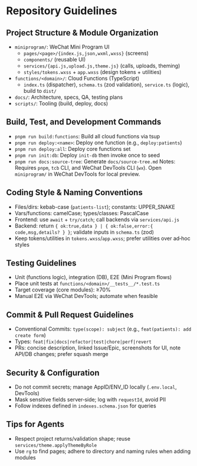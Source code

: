 # Repository Guidelines

## Project Structure & Module Organization
- `miniprogram/`: WeChat Mini Program UI
  - `pages/<page>/{index.js,json,wxml,wxss}` (screens)
  - `components/` (reusable UI)
  - `services/{api.js,upload.js,theme.js}` (calls, uploads, theming)
  - `styles/tokens.wxss` + `app.wxss` (design tokens + utilities)
- `functions/<domain>/`: Cloud Functions (TypeScript)
  - `index.ts` (dispatcher), `schema.ts` (zod validation), `service.ts` (logic), build to `dist/`
- `docs/`: Architecture, specs, QA, testing plans
- `scripts/`: Tooling (build, deploy, docs)

## Build, Test, and Development Commands
- `pnpm run build:functions`: Build all cloud functions via tsup
- `pnpm run deploy:<name>`: Deploy one function (e.g., `deploy:patients`)
- `pnpm run deploy:all`: Deploy core functions set
- `pnpm run init:db`: Deploy `init-db` then invoke once to seed
- `pnpm run docs:source-tree`: Generate `docs/source-tree.md`
Notes: Requires `pnpm`, `tcb` CLI, and WeChat DevTools CLI (`wx`). Open `miniprogram/` in WeChat DevTools for local preview.

## Coding Style & Naming Conventions
- Files/dirs: kebab-case (`patients-list`); constants: UPPER_SNAKE
- Vars/functions: camelCase; types/classes: PascalCase
- Frontend: use `await` + `try/catch`; call backends via `services/api.js`
- Backend: return `{ ok:true,data } | { ok:false,error:{ code,msg,details? } }`; validate inputs in `schema.ts` (zod)
- Keep tokens/utilities in `tokens.wxss`/`app.wxss`; prefer utilities over ad‑hoc styles

## Testing Guidelines
- Unit (functions logic), integration (DB), E2E (Mini Program flows)
- Place unit tests at `functions/<domain>/__tests__/*.test.ts`
- Target coverage (core modules): ≥70%
- Manual E2E via WeChat DevTools; automate when feasible

## Commit & Pull Request Guidelines
- Conventional Commits: `type(scope): subject` (e.g., `feat(patients): add create form`)
- Types: `feat|fix|docs|refactor|test|chore|perf|revert`
- PRs: concise description, linked Issue/Epic, screenshots for UI, note API/DB changes; prefer squash merge

## Security & Configuration
- Do not commit secrets; manage AppID/ENV_ID locally (`.env.local`, DevTools)
- Mask sensitive fields server‑side; log with `requestId`, avoid PII
- Follow indexes defined in `indexes.schema.json` for queries

## Tips for Agents
- Respect project returns/validation shape; reuse `services/theme.applyThemeByRole`
- Use `rg` to find pages; adhere to directory and naming rules when adding modules

